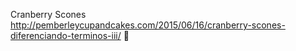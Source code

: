 Cranberry Scones	http://pemberleycupandcakes.com/2015/06/16/cranberry-scones-diferenciando-terminos-iii/	
਍